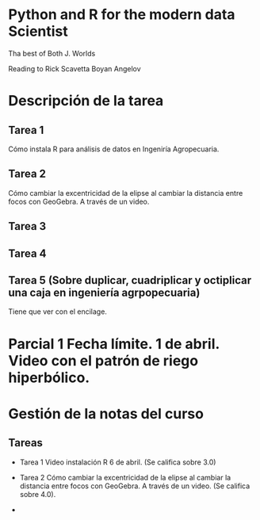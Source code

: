 # Python and R for the modern data Scientist

Tha best of Both J. Worlds


Reading to Rick Scavetta
Boyan Angelov

# Descripción de la tarea 

## Tarea 1 
Cómo instala R para análisis de datos en Ingeniría Agropecuaria.   

## Tarea 2

Cómo cambiar la excentricidad de la elipse al cambiar la distancia entre focos con GeoGebra. A través de un video. 

## Tarea 3  

## Tarea 4

## Tarea 5 (Sobre duplicar, cuadriplicar y octiplicar una caja en ingeniería agrpopecuaria)

Tiene que ver con el encilage. 

# Parcial 1 Fecha límite. 1 de abril. Video con el patrón de riego hiperbólico. 


# Gestión de la notas del curso

## Tareas

* Tarea 1 Video instalación R 6 de abril. (Se califica sobre 3.0)

* Tarea 2  Cómo cambiar la excentricidad de la elipse al cambiar la distancia entre focos con GeoGebra. A través de un video. (Se califica sobre 4.0).

* 
